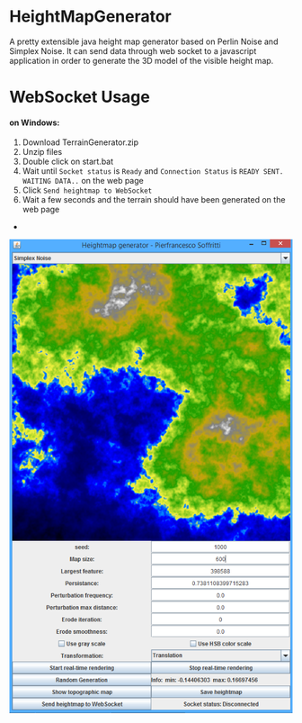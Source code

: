 # HeightMapGenerator
A pretty extensible java height map generator based on Perlin Noise and Simplex Noise.
It can send data through web socket to a javascript application in order to generate the 3D model of the visible height map.

# WebSocket Usage
#### on Windows:
1. Download TerrainGenerator.zip
2. Unzip files
3. Double click on start.bat
4. Wait until `Socket status` is `Ready` and `Connection Status` is `READY SENT. WAITING DATA..` on the web page
5. Click `Send heightmap to WebSocket`
6. Wait a few seconds and the terrain should have been generated on the web page


-

![Alt text](/pcg.PNG?raw=true "Example")
